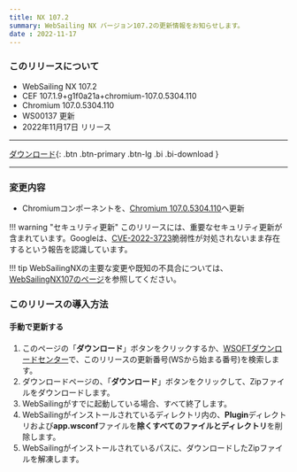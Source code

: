 ```yaml
---
title: NX 107.2
summary: WebSailing NX バージョン107.2の更新情報をお知らせします。
date : 2022-11-17
---
```

### このリリースについて

* WebSailing NX 107.2
* CEF 107.1.9+g1f0a21a+chromium-107.0.5304.110
* Chromium 107.0.5304.110
* WS00137 更新
* 2022年11月17日 リリース

---
[ ダウンロード](https://download.wsoft.ws/WS00137){: .btn .btn-primary .btn-lg .bi .bi-download }

---

### 変更内容

* Chromiumコンポーネントを、[Chromium 107.0.5304.110](https://chromereleases.googleblog.com/2022/11/stable-channel-update-for-desktop.html)へ更新

!!! warning "セキュリティ更新"
    このリリースには、重要なセキュリティ更新が含まれています。Googleは、[CVE-2022-3723](https://chromereleases.googleblog.com/2022/10/stable-channel-update-for-desktop_27.html)脆弱性が対処されないまま存在するという報告を認識しています。

!!! tip
    WebSailingNXの主要な変更や既知の不具合については、[WebSailingNX107のページ](../1070)を参照してください。

### このリリースの導入方法
#### 手動で更新する
1. このページの「**ダウンロード**」ボタンをクリックするか、[WSOFTダウンロードセンター](https://download.wsoft.ws/)で、このリリースの更新番号(WSから始まる番号)を検索します。
2. ダウンロードページの、「**ダウンロード**」ボタンをクリックして、Zipファイルをダウンロードします。
3. WebSailingがすでに起動している場合、すべて終了します。
4. WebSailingがインストールされているディレクトリ内の、**Plugin**ディレクトリおよび**app.wsconf**ファイルを**除くすべてのファイルとディレクトリ**を削除します。
5. WebSailingがインストールされているパスに、ダウンロードしたZipファイルを解凍します。